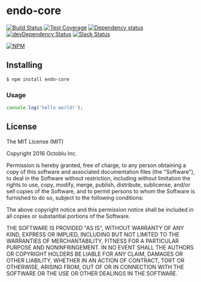 # endo-core

[![Build Status](https://travis-ci.org/octoblu/endo-core.svg?branch=master)](https://travis-ci.org/octoblu/endo-core)
[![Test Coverage](https://codecov.io/gh/octoblu/endo-core/branch/master/graph/badge.svg)](https://codecov.io/gh/octoblu/endo-core)
[![Dependency status](http://img.shields.io/david/octoblu/endo-core.svg?style=flat)](https://david-dm.org/octoblu/endo-core)
[![devDependency Status](http://img.shields.io/david/dev/octoblu/endo-core.svg?style=flat)](https://david-dm.org/octoblu/endo-core#info=devDependencies)
[![Slack Status](http://community-slack.octoblu.com/badge.svg)](http://community-slack.octoblu.com)

[![NPM](https://nodei.co/npm/endo-core.svg?style=flat)](https://npmjs.org/package/endo-core)


## Installing

```bash
$ npm install endo-core
```

### Usage

```javascript
console.log('hello world!');
```

## License

The MIT License (MIT)

Copyright 2016 Octoblu Inc.

Permission is hereby granted, free of charge, to any person obtaining a copy
of this software and associated documentation files (the "Software"), to deal
in the Software without restriction, including without limitation the rights
to use, copy, modify, merge, publish, distribute, sublicense, and/or sell
copies of the Software, and to permit persons to whom the Software is
furnished to do so, subject to the following conditions:

The above copyright notice and this permission notice shall be included in
all copies or substantial portions of the Software.

THE SOFTWARE IS PROVIDED "AS IS", WITHOUT WARRANTY OF ANY KIND, EXPRESS OR
IMPLIED, INCLUDING BUT NOT LIMITED TO THE WARRANTIES OF MERCHANTABILITY,
FITNESS FOR A PARTICULAR PURPOSE AND NONINFRINGEMENT. IN NO EVENT SHALL THE
AUTHORS OR COPYRIGHT HOLDERS BE LIABLE FOR ANY CLAIM, DAMAGES OR OTHER
LIABILITY, WHETHER IN AN ACTION OF CONTRACT, TORT OR OTHERWISE, ARISING FROM,
OUT OF OR IN CONNECTION WITH THE SOFTWARE OR THE USE OR OTHER DEALINGS IN
THE SOFTWARE.
